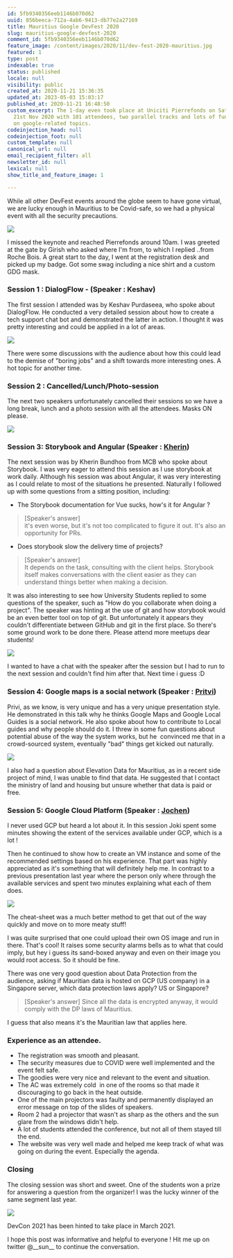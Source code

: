 ```yaml
---
id: 5fb9340356eeb1146b070d62
uuid: 856beeca-712a-4ab6-9413-db77e2a27169
title: Mauritius Google DevFest 2020
slug: mauritius-google-devfest-2020
comment_id: 5fb9340356eeb1146b070d62
feature_image: /content/images/2020/11/dev-fest-2020-mauritius.jpg
featured: 1
type: post
indexable: true
status: published
locale: null
visibility: public
created_at: 2020-11-21 15:36:35
updated_at: 2023-05-03 15:03:17
published_at: 2020-11-21 16:48:50
custom_excerpt: The 1-day even took place at Uniciti Pierrefonds on Saturday
  21st Nov 2020 with 101 attendees, two parallel tracks and lots of fun sessions
  on google-related topics.
codeinjection_head: null
codeinjection_foot: null
custom_template: null
canonical_url: null
email_recipient_filter: all
newsletter_id: null
lexical: null
show_title_and_feature_image: 1

---
```


While all other DevFest events around the globe seem to have gone virtual, we are lucky enough in Mauritius to be Covid-safe, so we had a physical event with all the security precautions.

![](/content/images/2020/11/mauritius-devfest-2020.jpg)

I missed the keynote and reached Pierrefonds around 10am. I was greeted at the gate by Girish who asked where I'm from, to which I replied ..from Roche Bois. A great start to the day, I went at the registration desk and picked up my badge. Got some swag including a nice shirt and a custom GDG mask.

### Session 1 : DialogFlow - (Speaker : Keshav)

The first session I attended was by Keshav Purdaseea, who spoke about DialogFlow. He conducted a very detailed session about how to create a tech support chat bot and demonstrated the latter in action. I thought it was pretty interesting and could be applied in a lot of areas.

![](/content/images/2020/11/image.png)

There were some discussions with the audience about how this could lead to the demise of "boring jobs" and a shift towards more interesting ones. A hot topic for another time.

### Session 2 : Cancelled/Lunch/Photo-session

The next two speakers unfortunately cancelled their sessions so we have a long break, lunch and a photo session with all the attendees. Masks ON please.

![](/content/images/2020/11/image-1.png)

### Session 3: Storybook and Angular (Speaker : [Kherin](https://twitter.com/KherinB))

The next session was by Kherin Bundhoo from MCB who spoke about Storybook. I was very eager to attend this session as I use storybook at work daily. Although his session was about Angular, it was very interesting as I could relate to most of the situations he presented. Naturally I followed up with some questions from a sitting position, including:

*   The Storybook documentation for Vue sucks, how's it for Angular ?

> \[Speaker's answer\]  
> it's even worse, but it's not too complicated to figure it out. It's also an opportunity for PRs.

*   Does storybook slow the delivery time of projects?

> \[Speaker's answer\]  
> It depends on the task, consulting with the client helps. Storybook itself makes conversations with the client easier as they can understand things better when making a decision.

It was also interesting to see how University Students replied to some questions of the speaker, such as "How do you collaborate when doing a project". The speaker was hinting at the use of git and how storybook would be an even better tool on top of git. But unfortunately it appears they couldn't differentiate between GitHub and git in the first place. So there's some ground work to be done there. Please attend more meetups dear students!

![](/content/images/2020/11/image-2.png)

I wanted to have a chat with the speaker after the session but I had to run to the next session and couldn't find him after that. Next time i guess :D

### Session 4: Google maps is a social network (Speaker : [Pritvi](https://twitter.com/zcoldplayer))

Privi, as we know, is very unique and has a very unique presentation style. He demonstrated in this talk why he thinks Google Maps and Google Local Guides is a social network. He also spoke about how to contribute to Local guides and why people should do it. I threw in some fun questions about potential abuse of the way the system works, but he  convinced me that in a crowd-sourced system, eventually "bad" things get kicked out naturally.

![](/content/images/2020/11/image-6.png)

I also had a question about Elevation Data for Mauritius, as in a recent side project of mind, I was unable to find that data. He suggested that I contact the ministry of land and housing but unsure whether that data is paid or free.

### Session 5: Google Cloud Platform (Speaker : [Jochen](https://twitter.com/JKirstaetter))

I never used GCP but heard a lot about it. In this session Joki spent some minutes showing the extent of the services available under GCP, which is a lot !

Then he continued to show how to create an VM instance and some of the recommended settings based on his experience. That part was highly appreciated as it's something that will definitely help me. In contrast to a previous presentation last year where the person only where through the available services and spent two minutes explaining what each of them does.

![](/content/images/2020/11/image-3.png)

The cheat-sheet was a much better method to get that out of the way quickly and move on to more meaty stuff!

I was quite surprised that one could upload their own OS image and run in there. That's cool! It raises some security alarms bells as to what that could imply, but hey i guess its sand-boxed anyway and even on their image you would root access. So it should be fine.

There was one very good question about Data Protection from the audience, asking if Mauritian data is hosted on GCP (US company) in a Singapore server, which data protection laws apply? US or Singapore?  

> \[Speaker's answer\] Since all the data is encrypted anyway, it would comply with the DP laws of Mauritius.

I guess that also means it's the Mauritian law that applies here.

### Experience as an attendee.

*   The registration was smooth and pleasant.
*   The security measures due to COVID were well implemented and the event felt safe.
*   The goodies were very nice and relevant to the event and situation.
*   The AC was extremely cold  in one of the rooms so that made it discouraging to go back in the heat outside.
*   One of the main projectors was faulty and permanently displayed an error message on top of the slides of speakers.
*   Room 2 had a projector that wasn't as sharp as the others and the sun glare from the windows didn't help.
*   A lot of students attended the conference, but not all of them stayed till the end.
*   The website was very well made and helped me keep track of what was going on during the event. Especially the agenda.

### Closing

The closing session was short and sweet. One of the students won a prize for answering a question from the organizer! I was the lucky winner of the same segment last year.

![](/content/images/2020/11/image-7.png)

DevCon 2021 has been hinted to take place in March 2021.

I hope this post was informative and helpful to everyone ! Hit me up on twitter @\_\_sun\_\_ to continue the conversation.